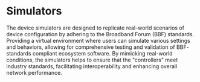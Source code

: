 # Simulators

The device simulators are designed to replicate real-world scenarios of device configuration by adhering to the Broadband Forum (BBF) standards. Providing a virtual environment where users can simulate various settings and behaviors, allowing for comprehensive testing and validation of BBF- standards compliant ecosystem software. By mimicking real-world conditions, the simulators helps to ensure that the "controllers" meet industry standards, facilitating interoperability and enhancing overall network performance.
